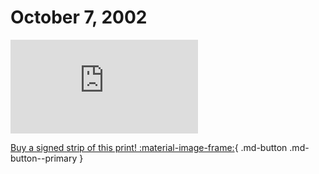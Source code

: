 # October 7, 2002

![](https://www.achewood.com/comic.php?date=10072002)

[Buy a signed strip of this print! :material-image-frame:](https://achewood-holiday-pop-up.myshopify.com/products/strip#10072002){ .md-button .md-button--primary }
